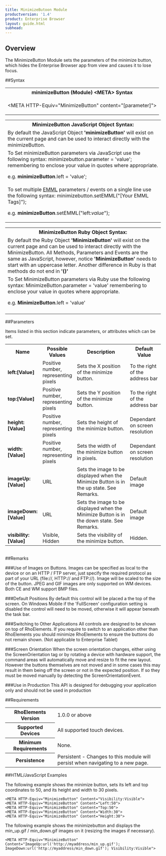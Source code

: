 ```yaml
---
title: MinimizeButoon Module
productversion: '1.4'
product: Enterprise Browser
layout: guide.html
subhead: 
---
```

## Overview
The MinimizeButton Module sets the parameters of the minimize button, which hides the Enterprise Browser app from view and causes it to lose focus.

##Syntax
<table class="re-table"><tr><th class="tableHeading">minimizeButton (Module) &lt;META&gt; Syntax
</th></tr><tr><td class="clsSyntaxCells clsOddRow"><p>&lt;META HTTP-Equiv="MinimizeButton" content="[parameter]"&gt;</p></td></tr></table>
<table class="re-table"><tr><th class="tableHeading">MinimizeButton JavaScript Object Syntax:</th></tr><tr><td class="clsSyntaxCells clsOddRow">
By default the JavaScript Object <b>'minimizeButton'</b> will exist on the current page and can be used to interact directly with the minimizeButton.
</td></tr><tr><td class="clsSyntaxCells clsEvenRow">
To Set minimizeButton parameters via JavaScript use the following syntax: minimizebutton.parameter = 'value'; remembering to enclose your value in quotes where appropriate.  
<P />e.g. <b>minimizeButton</b>.left = 'value';
</td></tr><tr><td class="clsSyntaxCells clsOddRow">							
To set multiple <a href="/rhoelements/EMMLOverview">EMML</a> parameters / events on a single line use the following syntax: minimizebutton.setEMML("[Your EMML Tags]");
<P />
e.g. <b>minimizeButton</b>.setEMML("left:<i>value</i>");							
</td></tr></table>

<table class="re-table"><tr><th class="tableHeading">MinimizeButton Ruby Object Syntax:</th></tr><tr><td class="clsSyntaxCells clsOddRow">
By default the Ruby Object <b>'MinimizeButton'</b> will exist on the current page and can be used to interact directly with the MinimizeButton. All Methods, Parameters and Events are the same as JavaScript, however, notice <b>'MinimizeButton'</b> needs to start with an uppercase letter. Another difference in Ruby is that methods do not end in <b>'()'</b></td></tr><tr><td class="clsSyntaxCells clsEvenRow">
To Set MinimizeButton parameters via Ruby use the following syntax: MinimizeButton.parameter = 'value' remembering to enclose your value in quotes where appropriate.  
<P />e.g. <b>MinimizeButton</b>.left = 'value'
</td></tr><tr><td class="clsSyntaxCells clsOddRow" /></tr></table>




##Parameters


Items listed in this section indicate parameters, or attributes which can be set.
<table class="re-table"><col width="20%" /><col width="20%" /><col width="38%" /><col width="22%" /><tr><th class="tableHeading">Name</th><th class="tableHeading">Possible Values</th><th class="tableHeading">Description</th><th class="tableHeading">Default Value</th></tr><tr><td class="clsSyntaxCells clsOddRow"><b>left:[Value]
</b></td><td class="clsSyntaxCells clsOddRow">Positive number, representing pixels</td><td class="clsSyntaxCells clsOddRow">Sets the X position of the minimize button.</td><td class="clsSyntaxCells clsOddRow">To the right of the address bar</td></tr><tr><td class="clsSyntaxCells clsEvenRow"><b>top:[Value]
</b></td><td class="clsSyntaxCells clsEvenRow">Positive number, representing pixels</td><td class="clsSyntaxCells clsEvenRow">Sets the Y position of the minimize button.</td><td class="clsSyntaxCells clsEvenRow">To the right of the address bar</td></tr><tr><td class="clsSyntaxCells clsOddRow"><b>height:[Value]
</b></td><td class="clsSyntaxCells clsOddRow">Positive number, representing pixels</td><td class="clsSyntaxCells clsOddRow">Sets the height of the minimize button.</td><td class="clsSyntaxCells clsOddRow">Dependant on screen resolution</td></tr><tr><td class="clsSyntaxCells clsEvenRow"><b>width:[Value]
</b></td><td class="clsSyntaxCells clsEvenRow">Positive number, representing pixels</td><td class="clsSyntaxCells clsEvenRow">Sets the width of the minimize button in pixels.</td><td class="clsSyntaxCells clsEvenRow">Dependant on screen resolution</td></tr><tr><td class="clsSyntaxCells clsOddRow"><b>imageUp:[Value]
</b></td><td class="clsSyntaxCells clsOddRow">URL</td><td class="clsSyntaxCells clsOddRow">Sets the image to be displayed when the Minimize Button is in the up state. See Remarks.</td><td class="clsSyntaxCells clsOddRow">Default image</td></tr><tr><td class="clsSyntaxCells clsEvenRow"><b>imageDown:[Value]
</b></td><td class="clsSyntaxCells clsEvenRow">URL</td><td class="clsSyntaxCells clsEvenRow">Sets the image to be displayed when the Minimize Button is in the down state. See Remarks.</td><td class="clsSyntaxCells clsEvenRow">Default image</td></tr><tr><td class="clsSyntaxCells clsOddRow"><b>visibility:[Value]
</b></td><td class="clsSyntaxCells clsOddRow">Visible, Hidden</td><td class="clsSyntaxCells clsOddRow">Sets the visibility of the minimize button.</td><td class="clsSyntaxCells clsOddRow">Hidden.</td></tr></table>
<table class="re-table"><col width="78%" /><col width="8%" /><col width="1%" /><col width="5%" /><col width="1%" /><col width="5%" /><col width="2%" /></table>




##Remarks


###Use of Images on Buttons.
Images can be specified as local to the device or on an HTTP / FTP server, just specify the required protocol as part of your URL (file://\, HTTP:// and FTP://). Image will be scaled to the size of the button. JPEG and GIF images are only supported on WM devices. Both CE and WM support BMP files.


###Default Positions
By default this control will be placed a the top of the screen. On Windows Mobile if the 'FullScreen' configuration setting is disabled the control will need to be moved, otherwise it will appear beneath the task bar.


###Switching to Other Applications
All controls are designed to be shown on top of RhoElements. If you require to switch to an application other than RhoElements you should minimize RhoElements to ensure the buttons do not remain shown. (Not applicable to Enterprise Tablet)


###Screen Orientation
When the screen orientation changes, either using the ScreenOrientation tag or by rotating a device with hardware support, the command areas will automatically move and resize to fit the new layout. However the buttons themselves are not moved and in some cases this may result in them being off the screen or not in the expected position. If so they must be moved manually by detecting the ScreenOrientationEvent.


###Use in Production
This API is designed for debugging your application only and should not be used in production




##Requirements

<table class="re-table"><tr><th class="tableHeading">RhoElements Version</th><td class="clsSyntaxCell clsEvenRow">1.0.0 or above
</td></tr><tr><th class="tableHeading">Supported Devices</th><td class="clsSyntaxCell clsOddRow">All supported touch devices.</td></tr><tr><th class="tableHeading">Minimum Requirements</th><td class="clsSyntaxCell clsOddRow">None.</td></tr><tr><th class="tableHeading">Persistence</th><td class="clsSyntaxCell clsEvenRow">Persistent - Changes to this module will persist when navigating to a new page.</td></tr></table>


##HTML/JavaScript Examples

The following example shows the minimize button, sets its left and top coordinates to 50, and its height and width to 30 pixels.

	<META HTTP-Equiv="MinimizeButton" Content="Visibility:Visible">
	<META HTTP-Equiv="MinimizeButton" Content="Left:50">
	<META HTTP-Equiv="MinimizeButton" Content="Top:50">
	<META HTTP-Equiv="MinimizeButton" Content="Width:30">
	<META HTTP-Equiv="MinimizeButton" Content="Height:30">
					
The following example shows the minimizebutton and displays the min_up.gif / min_down.gif images on it (resizing the images if necessary).

	<META HTTP-Equiv="MinimizeButton" Content="ImageUp:url('http://myaddress/min_up.gif'); ImageDown:url('http://myaddress/min_down.gif'); Visibility:Visible">
					



